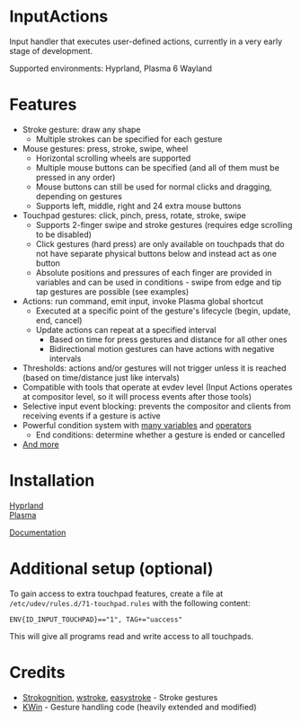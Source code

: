# InputActions
Input handler that executes user-defined actions, currently in a very early stage of development.

Supported environments: Hyprland, Plasma 6 Wayland

# Features
- Stroke gesture: draw any shape
  - Multiple strokes can be specified for each gesture
- Mouse gestures: press, stroke, swipe, wheel
  - Horizontal scrolling wheels are supported
  - Multiple mouse buttons can be specified (and all of them must be pressed in any order)
  - Mouse buttons can still be used for normal clicks and dragging, depending on gestures
  - Supports left, middle, right and 24 extra mouse buttons
- Touchpad gestures: click, pinch, press, rotate, stroke, swipe
  - Supports 2-finger swipe and stroke gestures (requires edge scrolling to be disabled)
  - Click gestures (hard press) are only available on touchpads that do not have separate physical buttons below and instead act as one button
  - Absolute positions and pressures of each finger are provided in variables and can be used in conditions - swipe from edge and tip tap gestures are possible
    (see examples)
- Actions: run command, emit input, invoke Plasma global shortcut
  - Executed at a specific point of the gesture's lifecycle (begin, update, end, cancel)
  - Update actions can repeat at a specified interval 
    - Based on time for press gestures and distance for all other ones
    - Bidirectional motion gestures can have actions with negative intervals
- Thresholds: actions and/or gestures will not trigger unless it is reached (based on time/distance just like intervals)
- Compatible with tools that operate at evdev level (Input Actions operates at compositor level, so it will process events after those tools)
- Selective input event blocking: prevents the compositor and clients from receiving events if a gesture is active
- Powerful condition system with [many variables](https://github.com/InputActions/docs/blob/HEAD/variables.md) and [operators](https://github.com/InputActions/docs/blob/HEAD/configuration.md#operators)
  - End conditions: determine whether a gesture is ended or cancelled
- [And more](https://github.com/InputActions/docs/blob/HEAD/configuration.md)

# Installation
[Hyprland](src/hyprland)<br>
[Plasma](src/kwin)


[Documentation](https://github.com/InputActions/docs/blob/HEAD/index.md)

# Additional setup (optional)
To gain access to extra touchpad features, create a file at ``/etc/udev/rules.d/71-touchpad.rules``
with the following content:
```
ENV{ID_INPUT_TOUCHPAD}=="1", TAG+="uaccess"
```

This will give all programs read and write access to all touchpads.

# Credits
- [Strokognition](https://invent.kde.org/jpetso/strokognition), [wstroke](https://github.com/dkondor/wstroke), [easystroke](https://github.com/thjaeger/easystroke) - Stroke gestures
- [KWin](https://invent.kde.org/plasma/kwin) - Gesture handling code (heavily extended and modified)
